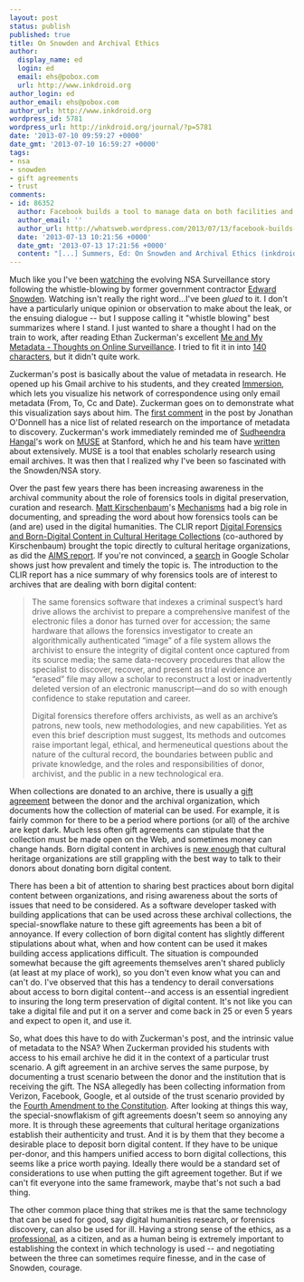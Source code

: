 ```yaml
---
layout: post
status: publish
published: true
title: On Snowden and Archival Ethics
author:
  display_name: ed
  login: ed
  email: ehs@pobox.com
  url: http://www.inkdroid.org
author_login: ed
author_email: ehs@pobox.com
author_url: http://www.inkdroid.org
wordpress_id: 5781
wordpress_url: http://inkdroid.org/journal/?p=5781
date: '2013-07-10 09:59:27 +0000'
date_gmt: '2013-07-10 16:59:27 +0000'
tags:
- nsa
- snowden
- gift agreements
- trust
comments:
- id: 86352
  author: Facebook builds a tool to manage data on both facilities and servers | whatsweb
  author_email: ''
  author_url: http://whatsweb.wordpress.com/2013/07/13/facebook-builds-a-tool-to-manage-data-on-both-facilities-and-servers/
  date: '2013-07-13 10:21:56 +0000'
  date_gmt: '2013-07-13 17:21:56 +0000'
  content: "[...] Summers, Ed: On Snowden and Archival Ethics (inkdroid.org) [...]"
---
```

<p>Much like you I've been <a href="http://pinboard.in/u:edsu/t:nsa">watching</a> the evolving NSA Surveillance story following the whistle-blowing by former government contractor <a href="https://en.wikipedia.org/wiki/Edward_Snowden">Edward Snowden</a>. Watching isn't really the right word...I've been <em>glued</em> to it. I don't have a particularly unique opinion or observation to make about the leak, or the ensuing dialogue -- but I suppose calling it "whistle blowing" best summarizes where I stand. I just wanted to share a thought I had on the train to work, after reading Ethan Zuckerman's excellent <a href="http://www.ethanzuckerman.com/blog/2013/07/03/me-and-my-metadata-thoughts-on-online-surveillance/">Me and My Metadata - Thoughts on Online Surveillance</a>. I tried to fit it in into <a href="http://twitter.com/edsu">140 characters</a>, but it didn't quite work.</p>
<p>Zuckerman's post is basically about the value of metadata in research. He opened up his Gmail archive to his students, and they created <a href="https://immersion.media.mit.edu/">Immersion</a>, which lets you visualize his network of correspondence using only email metadata (From, To, Cc and Date). Zuckerman goes on to demonstrate what this visualization says about him. The <a href="http://www.ethanzuckerman.com/blog/2013/07/03/me-and-my-metadata-thoughts-on-online-surveillance/comment-page-1/#comment-2807552">first comment</a> in the post by Jonathan O'Donnell has a nice list of related research on the importance of metadata to discovery. Zuckerman's work immediately reminded me of <a href="http://twitter.com/hangal">Sudheendra Hangal</a>'s work on <a href="http://mobisocial.stanford.edu/muse/">MUSE</a> at Stanford, which he and his team have <a href="http://mobisocial.stanford.edu/muse/muse-papers.html">written</a> about extensively. MUSE is a tool that enables scholarly research using email archives. It was then that I realized why I've been so fascinated with the Snowden/NSA story.</p>
<p>Over the past few years there has been increasing awareness in the archival community about the role of forensics tools in digital preservation, curation and research. <a href="https://twitter.com/mkirschenbaum">Matt Kirschenbaum</a>'s <a href="http://www.amazon.com/Mechanisms-New-Media-Forensic-Imagination/dp/026251740X">Mechanisms</a> had a big role in documenting, and spreading the word about how forensics tools can be (and are) used in the digital humanities. The CLIR report <a href="http://www.clir.org/pubs/abstract/reports/pub149">Digital Forensics and Born-Digital Content in Cultural Heritage Collections</a> (co-authored by Kirschenbaum) brought the topic directly to cultural heritage organizations, as did the <a href="http://www.digitalcurationservices.org/aims/white-paper/">AIMS report</a>. If you're not convinced, a <a href="http://scholar.google.com/scholar?q=digital+curation+forensics">search</a> in Google Scholar shows just how prevalent and timely the topic is. The introduction to the CLIR report has a nice summary of why forensics tools are of interest to archives that are dealing with born digital content:</p>
<blockquote><p>
The same forensics software that indexes a criminal suspect’s hard drive allows the archivist to prepare a comprehensive manifest of the electronic files a donor has turned over for accession; the same hardware that allows the forensics investigator to create an algorithmically authenticated “image” of a file system allows the archivist to ensure the integrity of digital content once captured from its source media; the same data-recovery procedures that allow the specialist to discover, recover, and present as trial evidence an “erased” file may allow a scholar to reconstruct a lost or inadvertently deleted version of an electronic manuscript—and do so with enough confidence to stake reputation and career. </p>
<p>Digital forensics therefore offers archivists, as well as an archive’s patrons, new tools, new methodologies, and new capabilities. Yet as even this brief description must suggest, <digital forensics does not affect archivists’ practices solely at the level of procedures and tools. <em>Its methods and outcomes raise important legal, ethical, and hermeneutical questions about the nature of the cultural record, the boundaries between public and private knowledge, and the roles and responsibilities of donor, archivist, and the public in a new technological era.<br />
</digital></p></blockquote>
<p>When collections are donated to an archive, there is usually a <a href="http://www.archivists.org/publications/deed_of_gift.asp">gift agreement</a> between the donor and the archival organization, which documents how the collection of material can be used. For example, it is fairly common for there to be a period where portions (or all) of the archive are kept dark. Much less often gift agreements can stipulate that the collection must be made open on the Web, and sometimes money can change hands. Born digital content in archives is <a href="https://scholarsphere.psu.edu/files/cn69m429f">new enough</a> that cultural heritage organizations are still grappling with the best way to talk to their donors about donating born digital content. </p>
<p>There has been a bit of attention to sharing best practices about born digital content between organizations, and rising awareness about the sorts of issues that need to be considered. As a software developer tasked with building applications that can be used across these archival collections, the special-snowflake nature to these gift agreements has been a bit of annoyance. If every collection of born digital content has slightly different stipulations about what, when and how content can be used it makes building access applications difficult. The situation is compounded somewhat because the gift agreements themselves aren't shared publicly (at least at my place of work), so you don't even know what you can and can't do. I've observed that this has a tendency to derail conversations about access to born digital content--and access is an essential ingredient to insuring the long term preservation of digital content. It's not like you can take a digital file and put it on a server and come back in 25 or even 5 years and expect to open it, and use it.</p>
<p>So, what does this have to do with Zuckerman's post, and the intrinsic value of metadata to the NSA? When Zuckerman provided his students with access to his email archive he did it in the context of a particular trust scenario. A gift agreement in an archive serves the same purpose, by documenting a trust scenario between the donor and the institution that is receiving the gift. The NSA allegedly has been collecting information from Verizon, Facebook, Google, et al outside of the trust scenario provided by the <a href="https://en.wikipedia.org/wiki/Fourth_Amendment_to_the_United_States_Constitution">Fourth Amendment to the Constitution</a>. After looking at things this way, the special-snowflakism of gift agreements doesn't seem so annoying any more. It is through these agreements that cultural heritage organizations establish their authenticity and trust. And it is by them that they become a desirable place to deposit born digital content. If they have to be unique per-donor, and this hampers unified access to born digital collections, this seems like a price worth paying. Ideally there would be a standard set of considerations to use when putting the gift agreement together. But if we can't fit everyone into the same framework, maybe that's not such a bad thing.</p>
<p>The other common place thing that strikes me is that the same technology that can be used for good, say digital humanities research, or forensics discovery, can also be used for ill. Having a strong sense of the ethics, as a <a href="http://www2.archivists.org/statements/saa-core-values-statement-and-code-of-ethics">professional</a>, as a citizen, and as a human being is extremely important to establishing the context in which technology is used -- and negotiating between the three can sometimes require finesse, and in the case of Snowden, courage.</p>
